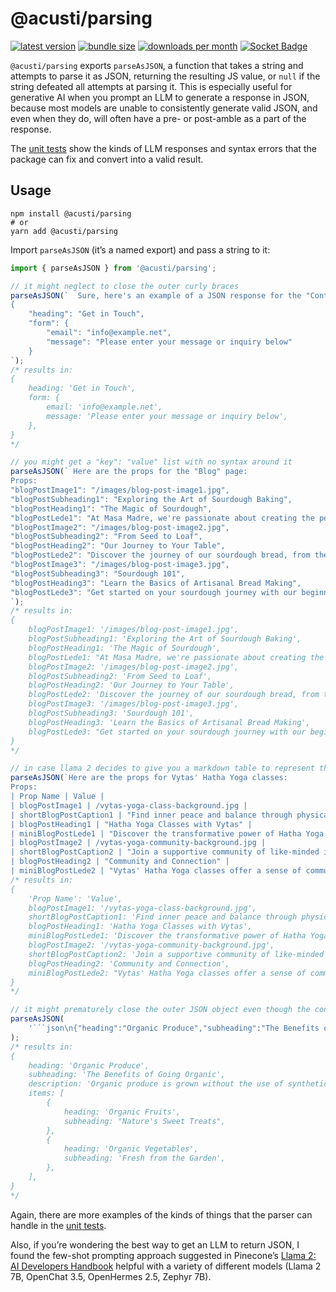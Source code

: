 # @acusti/parsing

[![latest version](https://img.shields.io/npm/v/@acusti/parsing?style=for-the-badge)](https://www.npmjs.com/package/@acusti/parsing)
[![bundle size](https://img.shields.io/bundlephobia/minzip/@acusti/parsing?style=for-the-badge)](https://bundlephobia.com/package/@acusti/parsing)
[![downloads per month](https://img.shields.io/npm/dm/@acusti/parsing?style=for-the-badge)](https://www.npmjs.com/package/@acusti/parsing)
[![Socket Badge](https://socket.dev/api/badge/npm/package/@acusti/parsing/0.15.0)](https://socket.dev/npm/package/@acusti/parsing/overview/0.15.0)

`@acusti/parsing` exports `parseAsJSON`, a function that takes a string and
attempts to parse it as JSON, returning the resulting JS value, or `null`
if the string defeated all attempts at parsing it. This is especially
useful for generative AI when you prompt an LLM to generate a response in
JSON, because most models are unable to consistently generate valid JSON,
and even when they do, will often have a pre- or post-amble as a part of
the response.

The [unit tests][] show the kinds of LLM responses and syntax errors that
the package can fix and convert into a valid result.

## Usage

```
npm install @acusti/parsing
# or
yarn add @acusti/parsing
```

Import `parseAsJSON` (it’s a named export) and pass a string to it:

````js
import { parseAsJSON } from '@acusti/parsing';

// it might neglect to close the outer curly braces
parseAsJSON(`  Sure, here's an example of a JSON response for the "Contact Form" page:
{
    "heading": "Get in Touch",
    "form": {
        "email": "info@example.net",
        "message": "Please enter your message or inquiry below"
    }
`);
/* results in:
{
    heading: 'Get in Touch',
    form: {
        email: 'info@example.net',
        message: 'Please enter your message or inquiry below',
    },
}
*/

// you might get a "key": "value" list with no syntax around it
parseAsJSON(` Here are the props for the "Blog" page:
Props:
"blogPostImage1": "/images/blog-post-image1.jpg",
"blogPostSubheading1": "Exploring the Art of Sourdough Baking",
"blogPostHeading1": "The Magic of Sourdough",
"blogPostLede1": "At Masa Madre, we're passionate about creating the perfect sourdough bread. Learn more about the art and craft of this ancient tradition.",
"blogPostImage2": "/images/blog-post-image2.jpg",
"blogPostSubheading2": "From Seed to Loaf",
"blogPostHeading2": "Our Journey to Your Table",
"blogPostLede2": "Discover the journey of our sourdough bread, from the seed to the loaf.",
"blogPostImage3": "/images/blog-post-image3.jpg",
"blogPostSubheading3": "Sourdough 101",
"blogPostHeading3": "Learn the Basics of Artisanal Bread Making",
"blogPostLede3": "Get started on your sourdough journey with our beginner's guide to artisanal bread making.",
`);
/* results in:
{
    blogPostImage1: '/images/blog-post-image1.jpg',
    blogPostSubheading1: 'Exploring the Art of Sourdough Baking',
    blogPostHeading1: 'The Magic of Sourdough',
    blogPostLede1: "At Masa Madre, we're passionate about creating the perfect sourdough bread. Learn more about the art and craft of this ancient tradition.",
    blogPostImage2: '/images/blog-post-image2.jpg',
    blogPostSubheading2: 'From Seed to Loaf',
    blogPostHeading2: 'Our Journey to Your Table',
    blogPostLede2: 'Discover the journey of our sourdough bread, from the seed to the loaf.',
    blogPostImage3: '/images/blog-post-image3.jpg',
    blogPostSubheading3: 'Sourdough 101',
    blogPostHeading3: 'Learn the Basics of Artisanal Bread Making',
    blogPostLede3: "Get started on your sourdough journey with our beginner's guide to artisanal bread making.",
}
*/

// in case llama 2 decides to give you a markdown table to represent the JSON
parseAsJSON(`Here are the props for Vytas' Hatha Yoga classes:
Props:
| Prop Name | Value |
| blogPostImage1 | /vytas-yoga-class-background.jpg |
| shortBlogPostCaption1 | "Find inner peace and balance through physical postures and breathing techniques" |
| blogPostHeading1 | "Hatha Yoga Classes with Vytas" |
| miniBlogPostLede1 | "Discover the transformative power of Hatha Yoga with Vytas, a seasoned yoga teacher" |
| blogPostImage2 | /vytas-yoga-community-background.jpg |
| shortBlogPostCaption2 | "Join a supportive community of like-minded individuals and deepen your practice with Vytas" |
| blogPostHeading2 | "Community and Connection" |
| miniBlogPostLede2 | "Vytas' Hatha Yoga classes offer a sense of community and connection" | |`);
/* results in:
{
    'Prop Name': 'Value',
    blogPostImage1: '/vytas-yoga-class-background.jpg',
    shortBlogPostCaption1: 'Find inner peace and balance through physical postures and breathing techniques',
    blogPostHeading1: 'Hatha Yoga Classes with Vytas',
    miniBlogPostLede1: 'Discover the transformative power of Hatha Yoga with Vytas, a seasoned yoga teacher',
    blogPostImage2: '/vytas-yoga-community-background.jpg',
    shortBlogPostCaption2: 'Join a supportive community of like-minded individuals and deepen your practice with Vytas',
    blogPostHeading2: 'Community and Connection',
    miniBlogPostLede2: "Vytas' Hatha Yoga classes offer a sense of community and connection",
}
*/

// it might prematurely close the outer JSON object even though the content continues
parseAsJSON(
    '```json\n{"heading":"Organic Produce","subheading":"The Benefits of Going Organic","description":"Organic produce is grown without the use of synthetic pesticides, herbicides, or fertilizers."},"items":[{"heading":"Organic Fruits","subheading":"Nature\'s Sweet Treats"},{"heading":"Organic Vegetables","subheading":"Fresh from the Garden"}]}\n```',
);
/* results in:
{
    heading: 'Organic Produce',
    subheading: 'The Benefits of Going Organic',
    description: 'Organic produce is grown without the use of synthetic pesticides, herbicides, or fertilizers.',
    items: [
        {
            heading: 'Organic Fruits',
            subheading: "Nature's Sweet Treats",
        },
        {
            heading: 'Organic Vegetables',
            subheading: 'Fresh from the Garden',
        },
    ],
}
*/
````

Again, there are more examples of the kinds of things that the parser can
handle in the [unit tests][].

Also, if you’re wondering the best way to get an LLM to return JSON, I
found the few-shot prompting approach suggested in Pinecone’s [Llama 2: AI
Developers Handbook][] helpful with a variety of different models (Llama 2
7B, OpenChat 3.5, OpenHermes 2.5, Zephyr 7B).

[unit tests]:
    https://github.com/acusti/uikit/blob/main/packages/parsing/src/index.test.ts
[llama 2: ai developers handbook]:
    https://www.pinecone.io/learn/llama-2/#Llama-2-Chat-Prompt-Structure
